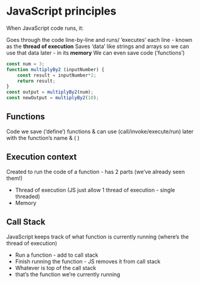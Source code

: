 # JavaScript principles

When JavaScript code runs, it:

Goes through the code line-by-line and runs/ ’executes’ each line - known as the **thread of execution**
Saves ‘data’ like strings and arrays so we can use that data later - in its **memory** We can even save code (‘functions’)

```js
const num = 3;
function multiplyBy2 (inputNumber) {
    const result = inputNumber*2;
    return result;
}
const output = multiplyBy2(num);
const newOutput = multiplyBy2(10);
```

## Functions
Code we save (‘define’) functions & can use (call/invoke/execute/run) later with the function’s name & ( )

## Execution context
Created to run the code of a function - has 2 parts (we’ve already seen them!)
- Thread of execution (JS just allow 1 thread of execution - single threaded)
- Memory

## Call Stack

JavaScript keeps track of what function is currently running (where’s the thread of execution)
- Run a function - add to call stack
- Finish running the function - JS removes it from call stack
- Whatever is top of the call stack
- that’s the function we’re currently running